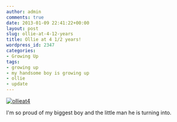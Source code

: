```yaml
---
author: admin
comments: true
date: 2013-01-09 22:41:22+00:00
layout: post
slug: ollie-at-4-12-years
title: Ollie at 4 1/2 years!
wordpress_id: 2347
categories:
- Growing Up
tags:
- growing up
- my handsome boy is growing up
- ollie
- update
---
```


[![ollieat4](http://www.outmumbered.com/wp-content/uploads/2013/01/ollieat4-1024x682.jpg)](http://www.outmumbered.com/wp-content/uploads/2013/01/ollieat4.jpg)


I'm so proud of my biggest boy and the little man he is turning into.
